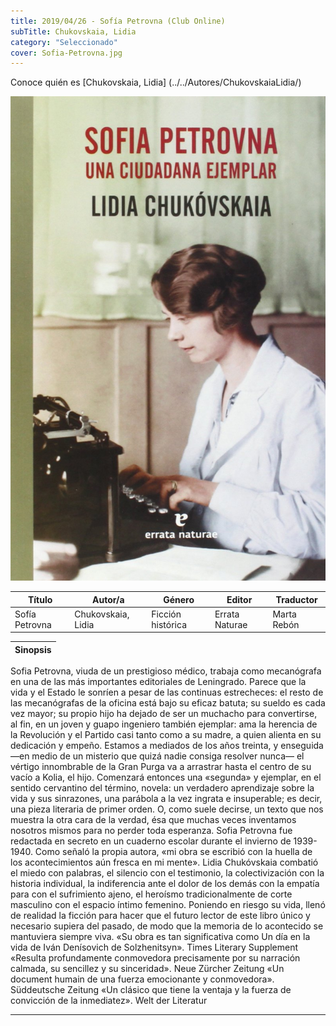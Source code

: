 ```yaml
---
title: 2019/04/26 - Sofía Petrovna (Club Online)
subTitle: Chukovskaia, Lidia
category: "Seleccionado"
cover: Sofia-Petrovna.jpg
---
```

Conoce quién es [Chukovskaia, Lidia] (../../Autores/ChukovskaiaLidia/)

!["Imagen no encontrada"](Sofia-Petrovna.jpg)

Título | Autor/a | Género | Editor | Traductor |
------ | ------- | ------ | ------ | --------- |
Sofía Petrovna | Chukovskaia, Lidia | Ficción histórica | Errata Naturae | Marta Rebón |

|Sinopsis|
|--------|
Sofia Petrovna, viuda de un prestigioso médico, trabaja como mecanógrafa en una de las más importantes editoriales de Leningrado. Parece que la vida y el Estado le sonríen a pesar de las continuas estrecheces: el resto de las mecanógrafas de la oficina está bajo su eficaz batuta; su sueldo es cada vez mayor; su propio hijo ha dejado de ser un muchacho para convertirse, al fin, en un joven y guapo ingeniero también ejemplar: ama la herencia de la Revolución y el Partido casi tanto como a su madre, a quien alienta en su dedicación y empeño. Estamos a mediados de los años treinta, y enseguida —en medio de un misterio que quizá nadie consiga resolver nunca— el vértigo innombrable de la Gran Purga va a arrastrar hasta el centro de su vacío a Kolia, el hijo. Comenzará entonces una «segunda» y ejemplar, en el sentido cervantino del término, novela: un verdadero aprendizaje sobre la vida y sus sinrazones, una parábola a la vez ingrata e insuperable; es decir, una pieza literaria de primer orden. O, como suele decirse, un texto que nos muestra la otra cara de la verdad, ésa que muchas veces inventamos nosotros mismos para no perder toda esperanza. Sofia Petrovna fue redactada en secreto en un cuaderno escolar durante el invierno de 1939-1940. Como señaló la propia autora, «mi obra se escribió con la huella de los acontecimientos aún fresca en mi mente». Lidia Chukóvskaia combatió el miedo con palabras, el silencio con el testimonio, la colectivización con la historia individual, la indiferencia ante el dolor de los demás con la empatía para con el sufrimiento ajeno, el heroísmo tradicionalmente de corte masculino con el espacio íntimo femenino. Poniendo en riesgo su vida, llenó de realidad la ficción para hacer que el futuro lector de este libro único y necesario supiera del pasado, de modo que la memoria de lo acontecido se mantuviera siempre viva. «Su obra es tan significativa como Un día en la vida de Iván Denísovich de Solzhenitsyn». Times Literary Supplement «Resulta profundamente conmovedora precisamente por su narración calmada, su sencillez y su sinceridad». Neue Zürcher Zeitung «Un document humain de una fuerza emocionante y conmovedora». Süddeutsche Zeitung «Un clásico que tiene la ventaja y la fuerza de convicción de la inmediatez». Welt der Literatur
***